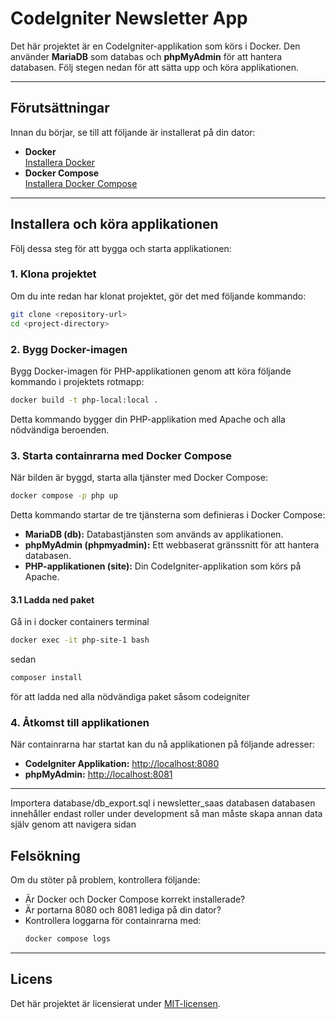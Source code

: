 # CodeIgniter Newsletter App

Det här projektet är en CodeIgniter-applikation som körs i Docker. Den använder **MariaDB** som databas och **phpMyAdmin** för att hantera databasen. Följ stegen nedan för att sätta upp och köra applikationen.

---

## Förutsättningar

Innan du börjar, se till att följande är installerat på din dator:

- **Docker**  
  [Installera Docker](https://docs.docker.com/get-docker/)
- **Docker Compose**  
  [Installera Docker Compose](https://docs.docker.com/compose/install/)

---

## Installera och köra applikationen

Följ dessa steg för att bygga och starta applikationen:

### 1. Klona projektet

Om du inte redan har klonat projektet, gör det med följande kommando:

```bash
git clone <repository-url>
cd <project-directory>
```

### 2. Bygg Docker-imagen

Bygg Docker-imagen för PHP-applikationen genom att köra följande kommando i projektets rotmapp:

```bash
docker build -t php-local:local .
```

Detta kommando bygger din PHP-applikation med Apache och alla nödvändiga beroenden.

### 3. Starta containrarna med Docker Compose

När bilden är byggd, starta alla tjänster med Docker Compose:

```bash
docker compose -p php up
```

Detta kommando startar de tre tjänsterna som definieras i Docker Compose:

- **MariaDB (db):** Databastjänsten som används av applikationen.  
- **phpMyAdmin (phpmyadmin):** Ett webbaserat gränssnitt för att hantera databasen.  
- **PHP-applikationen (site):** Din CodeIgniter-applikation som körs på Apache.

#### 3.1 Ladda ned paket

Gå in i docker containers terminal 
```bash 
docker exec -it php-site-1 bash
```

sedan 
```bash 
composer install
```
för att ladda ned alla nödvändiga paket såsom codeigniter


### 4. Åtkomst till applikationen


När containrarna har startat kan du nå applikationen på följande adresser:

- **CodeIgniter Applikation:** [http://localhost:8080](http://localhost:8080)  
- **phpMyAdmin:** [http://localhost:8081](http://localhost:8081)

---

Importera database/db_export.sql i newsletter_saas databasen
databasen innehåller endast roller under development så man måste skapa annan data själv genom att navigera sidan

## Felsökning

Om du stöter på problem, kontrollera följande:

- Är Docker och Docker Compose korrekt installerade?  
- Är portarna 8080 och 8081 lediga på din dator?  
- Kontrollera loggarna för containrarna med:  
  ```bash
  docker compose logs
  ```

---

## Licens

Det här projektet är licensierat under [MIT-licensen](LICENSE).